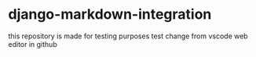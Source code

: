 # django-markdown-integration
this repository is made for testing purposes 
test change from vscode web editor in github